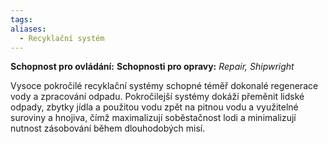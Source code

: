 ```yaml
---
tags: 
aliases:
  - Recyklační systém
---
```

**Schopnost pro ovládání:**
**Schopnosti pro opravy:**  *Repair, Shipwright*

Vysoce pokročilé recyklační systémy schopné téměř dokonalé regenerace vody a zpracování odpadu. Pokročilejší systémy dokáží přeměnit lidské odpady, zbytky jídla a použitou vodu zpět na pitnou vodu a využitelné suroviny a hnojiva, čímž maximalizují soběstačnost lodi a minimalizují nutnost zásobování během dlouhodobých misí.